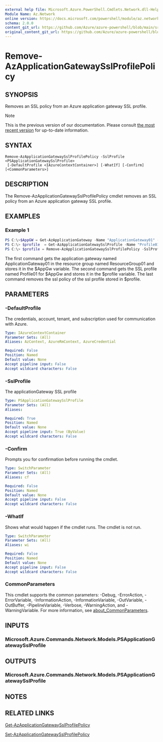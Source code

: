 ```yaml
---
external help file: Microsoft.Azure.PowerShell.Cmdlets.Network.dll-Help.xml
Module Name: Az.Network
online version: https://docs.microsoft.com/powershell/module/az.network/remove-azapplicationgatewaysslprofilepolicy
schema: 2.0.0
content_git_url: https://github.com/Azure/azure-powershell/blob/main/src/Network/Network/help/Remove-AzApplicationGatewaySslProfilePolicy.md
original_content_git_url: https://github.com/Azure/azure-powershell/blob/main/src/Network/Network/help/Remove-AzApplicationGatewaySslProfilePolicy.md
---
```


# Remove-AzApplicationGatewaySslProfilePolicy

## SYNOPSIS
Removes an SSL policy from an Azure application gateway SSL profile.

> [!NOTE]
>This is the previous version of our documentation. Please consult [the most recent version](/powershell/module/az.network/remove-azapplicationgatewaysslprofilepolicy) for up-to-date information.

## SYNTAX

```
Remove-AzApplicationGatewaySslProfilePolicy -SslProfile <PSApplicationGatewaySslProfile>
 [-DefaultProfile <IAzureContextContainer>] [-WhatIf] [-Confirm] [<CommonParameters>]
```

## DESCRIPTION
The Remove-AzApplicationGatewaySslProfilePolicy cmdlet removes an SSL policy from an Azure application gateway SSL profile.

## EXAMPLES

### Example 1
```powershell
PS C:\>$AppGW = Get-AzApplicationGateway -Name "ApplicationGateway01" -ResourceGroupName "ResourceGroup01"
PS C:\> $profile  = Get-AzApplicationGatewaySslProfile -Name "Profile01" -ApplicationGateway $AppGw
PS C:\> $profile = Remove-AzApplicationGatewaySslProfilePolicy -SslProfile $profile
```

The first command gets the application gateway named ApplicationGateway01 in the resource group named ResourceGroup01 and stores it in the $AppGw variable. The second command gets the SSL profile named Profile01 for $AppGw and stores it in the $profile variable. The last command removes the ssl policy of the ssl profile stored in $profile.

## PARAMETERS

### -DefaultProfile
The credentials, account, tenant, and subscription used for communication with Azure.

```yaml
Type: IAzureContextContainer
Parameter Sets: (All)
Aliases: AzContext, AzureRmContext, AzureCredential

Required: False
Position: Named
Default value: None
Accept pipeline input: False
Accept wildcard characters: False
```

### -SslProfile
The applicationGateway SSL profile

```yaml
Type: PSApplicationGatewaySslProfile
Parameter Sets: (All)
Aliases:

Required: True
Position: Named
Default value: None
Accept pipeline input: True (ByValue)
Accept wildcard characters: False
```

### -Confirm
Prompts you for confirmation before running the cmdlet.

```yaml
Type: SwitchParameter
Parameter Sets: (All)
Aliases: cf

Required: False
Position: Named
Default value: None
Accept pipeline input: False
Accept wildcard characters: False
```

### -WhatIf
Shows what would happen if the cmdlet runs.
The cmdlet is not run.

```yaml
Type: SwitchParameter
Parameter Sets: (All)
Aliases: wi

Required: False
Position: Named
Default value: None
Accept pipeline input: False
Accept wildcard characters: False
```

### CommonParameters
This cmdlet supports the common parameters: -Debug, -ErrorAction, -ErrorVariable, -InformationAction, -InformationVariable, -OutVariable, -OutBuffer, -PipelineVariable, -Verbose, -WarningAction, and -WarningVariable. For more information, see [about_CommonParameters](http://go.microsoft.com/fwlink/?LinkID=113216).

## INPUTS

### Microsoft.Azure.Commands.Network.Models.PSApplicationGatewaySslProfile

## OUTPUTS

### Microsoft.Azure.Commands.Network.Models.PSApplicationGatewaySslProfile

## NOTES

## RELATED LINKS

[Get-AzApplicationGatewaySslProfilePolicy](./Get-AzApplicationGatewaySslProfilePolicy.md)

[Set-AzApplicationGatewaySslProfilePolicy](./Set-AzApplicationGatewaySslProfilePolicy.md)
